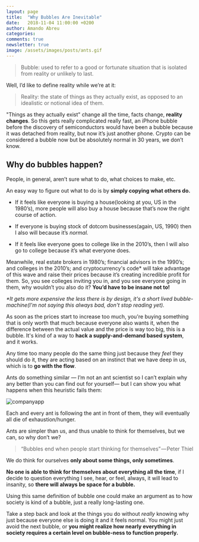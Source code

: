 ```yaml
---
layout: page
title:  "Why Bubbles Are Inevitable"
date:   2018-11-04 11:00:00 +0200
author: Amando Abreu
categories:
comments: true
newsletter: true
image: /assets/images/posts/ants.gif
---
```


> Bubble: used to refer to a good or fortunate situation that is isolated from reality or unlikely to last.

Well, I’d like to define reality while we’re at it:

> Reality: the state of things as they actually exist, as opposed to an idealistic or notional idea of them.

"Things as they actually exist" change all the time, facts change, **reality changes**. So this gets really complicated really fast, an iPhone bubble before the discovery of semiconductors would have been a bubble because it was detached from reality, but now it’s just another phone. Crypto can be considered a bubble now but be absolutely normal in 30 years, we don’t know.

## Why do bubbles happen?

People, in general, aren’t sure what to do, what choices to make, etc. 

An easy way to figure out what to do is by **simply copying what others do.**

- If it feels like everyone is buying a house(looking at you, US in the 1980’s), more people will also buy a house because that’s now the right course of action.

- If everyone is buying stock of dotcom businesses(again, US, 1990) then I also will because it’s _normal._

- If it feels like everyone goes to college like in the 2010’s, then I will also go to college because it’s what everyone does.

Meanwhile, real estate brokers in 1980’s; financial advisors in the 1990’s; and colleges in the 2010’s; and cryptocurrency's code* will take advantage of this wave and raise their prices because it’s creating incredible profit for them. So, you see colleges inviting you in, and you see everyone going in them, why wouldn’t you also do it? **You’d have to be insane not to!**

_*It gets more expensive the less there is by design, it's a short lived bubble-machine(I'm not saying this always bad, don't stop reading yet)._

As soon as the prices start to increase too much, you're buying something that is only worth that much because everyone also wants it, when the difference between the actual value and the price is way too big, this is a bubble. It's kind of a way to **hack a supply-and-demand based system**, and it works.

Any time too many people do the same thing just because they _feel_ they should do it, they are acting based on an instinct that we have deep in us, which is to **go with the flow**.

Ants do something similar — I’m not an ant scientist so I can’t explain why any better than you can find out for yourself— but I can show you what happens when this heuristic fails them:

![companyapp](/assets/images/posts/ants.gif "Company app")

Each and every ant is following the ant in front of them, they will eventually all die of exhaustion/hunger.

Ants are simpler than us, and thus unable to think for themselves, but we can, so why don’t we?

> “Bubbles end when people start thinking for themselves” — Peter Thiel

We do think for ourselves **only about some things, only sometimes**. 

**No one is able to think for themselves about everything all the time**, if I decide to question everything I see, hear, or feel, always, it will lead to insanity, so **there will always be space for a bubble.**

Using this same definition of bubble one could make an argument as to how society is kind of a bubble, just a really long-lasting one.

Take a step back and look at the things you do without _really_ knowing why just because everyone else is doing it and it feels normal. You might just avoid the next bubble, or **you might realize how nearly everything in society requires a certain level on bubble-ness to function properly.**
